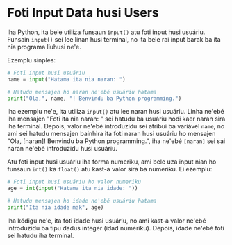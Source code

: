 # Foti Input Data husi Users

Iha Python, ita bele utiliza funsaun `input()` atu foti input husi usuáriu. Funsain `input()` sei lee linan husi terminal, no ita bele rai input barak ba ita nia programa liuhusi ne'e.

Ezemplu sinples:

```python
# Foti input husi usuáriu
name = input("Hatama ita nia naran: ")

# Hatudu mensajen ho naran ne'ebé usuáriu hatama
print("Ola,", name, "! Benvindu ba Python programming.")
```

Iha ezemplu ne'e, ita utiliza `input()` atu lee naran husi usuáriu. Linha ne'ebé iha mensajen "Foti ita nia naran: " sei hatudu ba usuáriu hodi kaer naran sira iha terminal. Depois, valor ne'ebé introduzidu sei atribui ba variável `name`, no ami sei hatudu mensajen bainhira ita foti naran husi usuáriu ho mensajen "Ola, [naran]! Benvindu ba Python programming.", iha ne'ebé `[naran]` sei sai naran ne'ebé introduzidu husi usuáriu.

Atu foti input husi usuáriu iha forma numeriku, ami bele uza input nian ho funsaun `int()` ka `float()` atu kast-a valor sira ba numeriku. Ei ezemplu:

```python
# Foti input husi usuáriu ho valor numeriku
age = int(input("Hatama ita nia idade: "))

# Hatudu mensajen ho idade ne'ebé usuáriu hatama
print("Ita nia idade mak", age)
```

Iha kódigu ne'e, ita foti idade husi usuáriu, no ami kast-a valor ne'ebé introduzidu ba tipu dadus integer (idad numeriku). Depois, idade ne'ebé foti sei hatudu iha terminal.
